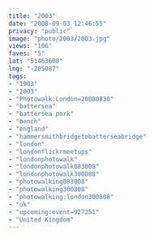 ```yaml
---
title: "2003"
date: "2008-09-03 12:46:55"
privacy: "public"
image: "photo/2003/2003.jpg"
views: "106"
faves: "5"
lat: "51463608"
lng: "-205087"
tags:
- "1903"
- "2003"
- "Photowalk:London=20080830"
- "battersea"
- "battersea park"
- "bench"
- "england"
- "hammersmithbridgetobatterseabridge"
- "london"
- "londonflickrmeetups"
- "londonphotowalk"
- "londonphotowalk083008"
- "londonphotowalk300808"
- "photowalking083008"
- "photowalking300808"
- "photowalking:london300808"
- "uk"
- "upcoming:event=927251"
- "United Kingdom"
---
```

<a href="/photos/2008/09/03/2003"></a>

